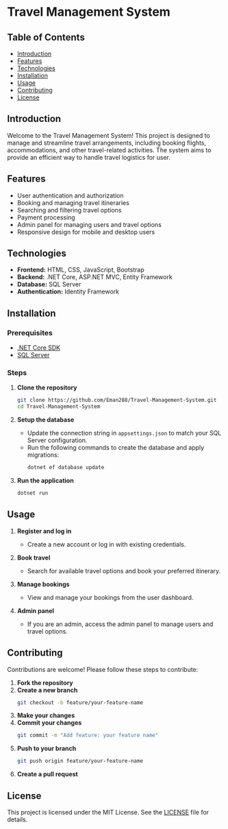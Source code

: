 # Travel Management System

## Table of Contents

- [Introduction](#introduction)
- [Features](#features)
- [Technologies](#technologies)
- [Installation](#installation)
- [Usage](#usage)
- [Contributing](#contributing)
- [License](#license)

## Introduction

Welcome to the Travel Management System! This project is designed to manage and streamline travel arrangements, including booking flights, accommodations, and other travel-related activities. The system aims to provide an efficient way to handle travel logistics for user.

## Features

- User authentication and authorization
- Booking and managing travel itineraries
- Searching and filtering travel options
- Payment processing
- Admin panel for managing users and travel options
- Responsive design for mobile and desktop users

## Technologies

- **Frontend:** HTML, CSS, JavaScript, Bootstrap
- **Backend:** .NET Core, ASP.NET MVC, Entity Framework
- **Database:** SQL Server
- **Authentication:** Identity Framework

## Installation

### Prerequisites

- [.NET Core SDK](https://dotnet.microsoft.com/download)
- [SQL Server](https://www.microsoft.com/en-us/sql-server/sql-server-downloads)

### Steps

1. **Clone the repository**
    ```bash
    git clone https://github.com/Eman288/Travel-Management-System.git
    cd Travel-Management-System
    ```

2. **Setup the database**
    - Update the connection string in `appsettings.json` to match your SQL Server configuration.
    - Run the following commands to create the database and apply migrations:
        ```bash
        dotnet ef database update
        ```

3. **Run the application**
    ```bash
    dotnet run
    ```

## Usage

1. **Register and log in**
    - Create a new account or log in with existing credentials.

2. **Book travel**
    - Search for available travel options and book your preferred itinerary.

3. **Manage bookings**
    - View and manage your bookings from the user dashboard.

4. **Admin panel**
    - If you are an admin, access the admin panel to manage users and travel options.

## Contributing

Contributions are welcome! Please follow these steps to contribute:

1. **Fork the repository**
2. **Create a new branch**
    ```bash
    git checkout -b feature/your-feature-name
    ```
3. **Make your changes**
4. **Commit your changes**
    ```bash
    git commit -m "Add feature: your feature name"
    ```
5. **Push to your branch**
    ```bash
    git push origin feature/your-feature-name
    ```
6. **Create a pull request**

## License

This project is licensed under the MIT License. See the [LICENSE](LICENSE) file for details.
